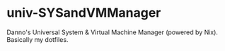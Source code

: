 # univ-SYSandVMManager
Danno's Universal System &amp; Virtual Machine Manager (powered by Nix). Basically my dotfiles.

